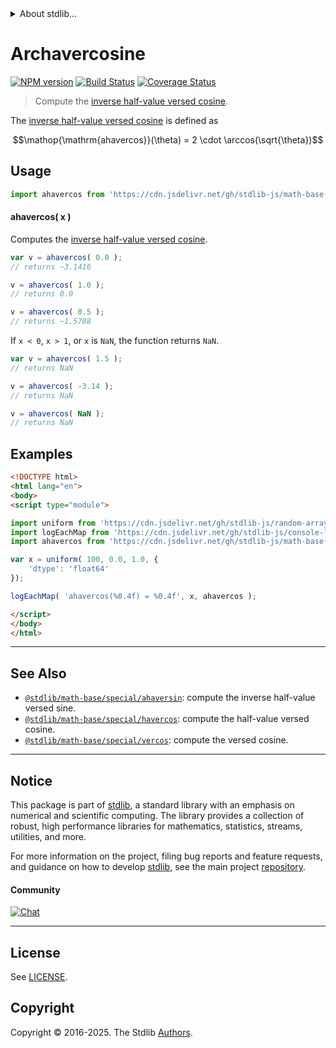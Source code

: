 <!--

@license Apache-2.0

Copyright (c) 2024 The Stdlib Authors.

Licensed under the Apache License, Version 2.0 (the "License");
you may not use this file except in compliance with the License.
You may obtain a copy of the License at

   http://www.apache.org/licenses/LICENSE-2.0

Unless required by applicable law or agreed to in writing, software
distributed under the License is distributed on an "AS IS" BASIS,
WITHOUT WARRANTIES OR CONDITIONS OF ANY KIND, either express or implied.
See the License for the specific language governing permissions and
limitations under the License.

-->


<details>
  <summary>
    About stdlib...
  </summary>
  <p>We believe in a future in which the web is a preferred environment for numerical computation. To help realize this future, we've built stdlib. stdlib is a standard library, with an emphasis on numerical and scientific computation, written in JavaScript (and C) for execution in browsers and in Node.js.</p>
  <p>The library is fully decomposable, being architected in such a way that you can swap out and mix and match APIs and functionality to cater to your exact preferences and use cases.</p>
  <p>When you use stdlib, you can be absolutely certain that you are using the most thorough, rigorous, well-written, studied, documented, tested, measured, and high-quality code out there.</p>
  <p>To join us in bringing numerical computing to the web, get started by checking us out on <a href="https://github.com/stdlib-js/stdlib">GitHub</a>, and please consider <a href="https://opencollective.com/stdlib">financially supporting stdlib</a>. We greatly appreciate your continued support!</p>
</details>

# Archavercosine

[![NPM version][npm-image]][npm-url] [![Build Status][test-image]][test-url] [![Coverage Status][coverage-image]][coverage-url] <!-- [![dependencies][dependencies-image]][dependencies-url] -->

> Compute the [inverse half-value versed cosine][archavercosine].

<section class="intro">

The [inverse half-value versed cosine][archavercosine] is defined as

<!-- <equation class="equation" label="eq:archavercosine" align="center" raw="\operatorname{ahavercos}(\theta) = 2 \cdot \arccos(\sqrt{\theta})" alt="Inverse half-value versed cosine."> -->

```math
\mathop{\mathrm{ahavercos}}(\theta) = 2 \cdot \arccos(\sqrt{\theta})
```

<!-- <div class="equation" align="center" data-raw-text="\operatorname{ahavercos}(\theta) = 2 \cdot \arccos(\sqrt{\theta})" data-equation="eq:archavercosine">
    <img src="https://cdn.jsdelivr.net/gh/stdlib-js/stdlib@bb29798906e119fcb2af99e94b60407a270c9b32/lib/node_modules/@stdlib/math/base/special/ahavercos/docs/img/equation_archavercosine.svg" alt="Inverse half-value versed cosine.">
    <br>
</div> -->

<!-- </equation> -->

</section>

<!-- /.intro -->



<section class="usage">

## Usage

```javascript
import ahavercos from 'https://cdn.jsdelivr.net/gh/stdlib-js/math-base-special-ahavercos@esm/index.mjs';
```

#### ahavercos( x )

Computes the [inverse half-value versed cosine][archavercosine].

```javascript
var v = ahavercos( 0.0 );
// returns ~3.1416

v = ahavercos( 1.0 );
// returns 0.0

v = ahavercos( 0.5 );
// returns ~1.5708
```

If `x < 0`, `x > 1`, or `x` is `NaN`, the function returns `NaN`.

```javascript
var v = ahavercos( 1.5 );
// returns NaN

v = ahavercos( -3.14 );
// returns NaN

v = ahavercos( NaN );
// returns NaN
```

</section>

<!-- /.usage -->

<section class="examples">

## Examples

<!-- eslint no-undef: "error" -->

```html
<!DOCTYPE html>
<html lang="en">
<body>
<script type="module">

import uniform from 'https://cdn.jsdelivr.net/gh/stdlib-js/random-array-uniform@esm/index.mjs';
import logEachMap from 'https://cdn.jsdelivr.net/gh/stdlib-js/console-log-each-map@esm/index.mjs';
import ahavercos from 'https://cdn.jsdelivr.net/gh/stdlib-js/math-base-special-ahavercos@esm/index.mjs';

var x = uniform( 100, 0.0, 1.0, {
    'dtype': 'float64'
});

logEachMap( 'ahavercos(%0.4f) = %0.4f', x, ahavercos );

</script>
</body>
</html>
```

</section>

<!-- /.examples -->

<!-- C interface documentation. -->



<!-- Section for related `stdlib` packages. Do not manually edit this section, as it is automatically populated. -->

<section class="related">

* * *

## See Also

-   <span class="package-name">[`@stdlib/math-base/special/ahaversin`][@stdlib/math/base/special/ahaversin]</span><span class="delimiter">: </span><span class="description">compute the inverse half-value versed sine.</span>
-   <span class="package-name">[`@stdlib/math-base/special/havercos`][@stdlib/math/base/special/havercos]</span><span class="delimiter">: </span><span class="description">compute the half-value versed cosine.</span>
-   <span class="package-name">[`@stdlib/math-base/special/vercos`][@stdlib/math/base/special/vercos]</span><span class="delimiter">: </span><span class="description">compute the versed cosine.</span>

</section>

<!-- /.related -->

<!-- Section for all links. Make sure to keep an empty line after the `section` element and another before the `/section` close. -->


<section class="main-repo" >

* * *

## Notice

This package is part of [stdlib][stdlib], a standard library with an emphasis on numerical and scientific computing. The library provides a collection of robust, high performance libraries for mathematics, statistics, streams, utilities, and more.

For more information on the project, filing bug reports and feature requests, and guidance on how to develop [stdlib][stdlib], see the main project [repository][stdlib].

#### Community

[![Chat][chat-image]][chat-url]

---

## License

See [LICENSE][stdlib-license].


## Copyright

Copyright &copy; 2016-2025. The Stdlib [Authors][stdlib-authors].

</section>

<!-- /.stdlib -->

<!-- Section for all links. Make sure to keep an empty line after the `section` element and another before the `/section` close. -->

<section class="links">

[npm-image]: http://img.shields.io/npm/v/@stdlib/math-base-special-ahavercos.svg
[npm-url]: https://npmjs.org/package/@stdlib/math-base-special-ahavercos

[test-image]: https://github.com/stdlib-js/math-base-special-ahavercos/actions/workflows/test.yml/badge.svg?branch=main
[test-url]: https://github.com/stdlib-js/math-base-special-ahavercos/actions/workflows/test.yml?query=branch:main

[coverage-image]: https://img.shields.io/codecov/c/github/stdlib-js/math-base-special-ahavercos/main.svg
[coverage-url]: https://codecov.io/github/stdlib-js/math-base-special-ahavercos?branch=main

<!--

[dependencies-image]: https://img.shields.io/david/stdlib-js/math-base-special-ahavercos.svg
[dependencies-url]: https://david-dm.org/stdlib-js/math-base-special-ahavercos/main

-->

[chat-image]: https://img.shields.io/gitter/room/stdlib-js/stdlib.svg
[chat-url]: https://app.gitter.im/#/room/#stdlib-js_stdlib:gitter.im

[stdlib]: https://github.com/stdlib-js/stdlib

[stdlib-authors]: https://github.com/stdlib-js/stdlib/graphs/contributors

[umd]: https://github.com/umdjs/umd
[es-module]: https://developer.mozilla.org/en-US/docs/Web/JavaScript/Guide/Modules

[deno-url]: https://github.com/stdlib-js/math-base-special-ahavercos/tree/deno
[deno-readme]: https://github.com/stdlib-js/math-base-special-ahavercos/blob/deno/README.md
[umd-url]: https://github.com/stdlib-js/math-base-special-ahavercos/tree/umd
[umd-readme]: https://github.com/stdlib-js/math-base-special-ahavercos/blob/umd/README.md
[esm-url]: https://github.com/stdlib-js/math-base-special-ahavercos/tree/esm
[esm-readme]: https://github.com/stdlib-js/math-base-special-ahavercos/blob/esm/README.md
[branches-url]: https://github.com/stdlib-js/math-base-special-ahavercos/blob/main/branches.md

[stdlib-license]: https://raw.githubusercontent.com/stdlib-js/math-base-special-ahavercos/main/LICENSE

[archavercosine]: https://en.wikipedia.org/wiki/Versine

<!-- <related-links> -->

[@stdlib/math/base/special/ahaversin]: https://github.com/stdlib-js/math-base-special-ahaversin/tree/esm

[@stdlib/math/base/special/havercos]: https://github.com/stdlib-js/math-base-special-havercos/tree/esm

[@stdlib/math/base/special/vercos]: https://github.com/stdlib-js/math-base-special-vercos/tree/esm

<!-- </related-links> -->

</section>

<!-- /.links -->
